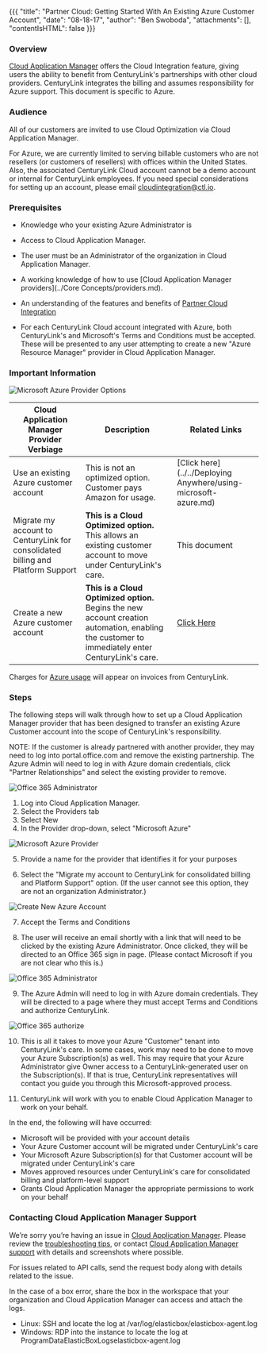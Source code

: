 {{{
  "title": "Partner Cloud: Getting Started With An Existing Azure Customer Account",
  "date": "08-18-17",
  "author": "Ben Swoboda",
  "attachments": [],
  "contentIsHTML": false
}}}


### Overview

[Cloud Application Manager](https://www.ctl.io/cloud-application-manager/) offers the Cloud Integration feature, giving users the ability to benefit from CenturyLink's partnerships with other cloud providers. CenturyLink integrates the billing and assumes responsibility for Azure support. This document is specific to Azure.

### Audience

All of our customers are invited to use Cloud Optimization via Cloud Application Manager.

For Azure, we are currently limited to serving billable customers who are not resellers (or customers of resellers) with offices within the United States. Also, the associated CenturyLink Cloud account cannot be a demo account or internal for CenturyLink employees. If you need special considerations for setting up an account, please email [cloudintegration@ctl.io](mailto:cloudintegration@ctl.io).

### Prerequisites

* Knowledge who your existing Azure Administrator is

* Access to Cloud Application Manager.

* The user must be an Administrator of the organization in Cloud Application Manager.

* A working knowledge of how to use [Cloud Application Manager providers](../Core Concepts/providers.md).

* An understanding of the features and benefits of [Partner Cloud Integration](./partner-cloud-integration.md)

* For each CenturyLink Cloud account integrated with Azure, both CenturyLink's and Microsoft's Terms and Conditions must be accepted. These will be presented to any user attempting to create a new "Azure Resource Manager" provider in Cloud Application Manager.

### Important Information

![Microsoft Azure Provider Options](../../images/cloud-application-manager/CINT_Azure_Provider_Options.png)

Cloud Application Manager Provider Verbiage | Description | Related Links
--- | --- | ---
Use an existing Azure customer account | This is not an optimized option. Customer pays Amazon for usage. | [Click here](../../Deploying Anywhere/using-microsoft-azure.md)
Migrate my account to CenturyLink for consolidated billing and Platform Support | **This is a Cloud Optimized option.** This allows an existing customer account to move under CenturyLink's care. | This document
Create a new Azure customer account | **This is a Cloud Optimized option.** Begins the new account creation automation, enabling the customer to immediately enter CenturyLink's care. | [Click Here](./partner-cloud-integration-azure-new.md)

Charges for [Azure usage](./partner-cloud-integration-consolidated-billing.md) will appear on invoices from CenturyLink.




### Steps

The following steps will walk through how to set up a Cloud Application Manager provider that has been designed to transfer an existing Azure Customer account into the scope of CenturyLink's responsibility.

NOTE: If the customer is already partnered with another provider, they may need to log into portal.office.com and remove the existing partnership. The Azure Admin will need to log in with Azure domain credentials, click "Partner Relationships" and select the existing provider to remove.

  ![Office 365 Administrator](../../images/cloud-application-manager/CINT_Office365Admin.png)

1. Log into Cloud Application Manager.
2. Select the Providers tab
3. Select New
4. In the Provider drop-down, select "Microsoft Azure"

  ![Microsoft Azure Provider](../../images/cloud-application-manager/CINT_New_ARM1.3.png)

5. Provide a name for the provider that identifies it for your purposes

6. Select the "Migrate my account to CenturyLink for consolidated billing and Platform Support" option. (If the user cannot see this option, they are not an organization Administrator.)

  ![Create New Azure Account](../../images/cloud-application-manager/CINT_Existing_ARM1.1.png)

7. Accept the Terms and Conditions

8. The user will receive an email shortly with a link that will need to be clicked by the existing Azure Administrator. Once clicked, they will be directed to an Office 365 sign in page. (Please contact Microsoft if you are not clear who this is.)

  ![Office 365 Administrator](../../images/cloud-application-manager/CINT_Office365_Accept.png)

9. The Azure Admin will need to log in with Azure domain credentials. They will be directed to a page where they must accept Terms and Conditions and authorize CenturyLink.

  ![Office 365 authorize](../../images/cloud-application-manager/CINT_Office365_AuthorizeCSP.png)

10. This is all it takes to move your Azure "Customer" tenant into CenturyLink's care. In some cases, work may need to be done to move your Azure Subscription(s) as well. This may require that your Azure Administrator give Owner access to a CenturyLink-generated user on the Subscription(s). If that is true, CenturyLink representatives will contact you guide you through this Microsoft-approved process.

11. CenturyLink will work with you to enable Cloud Application Manager to work on your behalf.

In the end, the following will have occurred:

* Microsoft will be provided with your account details
* Your Azure Customer account will be migrated under CenturyLink's care
* Your Microsoft Azure Subscription(s) for that Customer account will be migrated under CenturyLink's care
* Moves approved resources under CenturyLink's care for consolidated billing and platform-level support
* Grants Cloud Application Manager the appropriate permissions to work on your behalf

### Contacting Cloud Application Manager Support

We’re sorry you’re having an issue in [Cloud Application Manager](https://www.ctl.io/cloud-application-manager/). Please review the [troubleshooting tips](../Troubleshooting/troubleshooting-tips.md), or contact [Cloud Application Manager support](mailto:cloudsupport@centurylink.com) with details and screenshots where possible.

For issues related to API calls, send the request body along with details related to the issue.

In the case of a box error, share the box in the workspace that your organization and Cloud Application Manager can access and attach the logs.
* Linux: SSH and locate the log at /var/log/elasticbox/elasticbox-agent.log
* Windows: RDP into the instance to locate the log at ProgramDataElasticBoxLogselasticbox-agent.log
